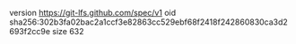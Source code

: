 version https://git-lfs.github.com/spec/v1
oid sha256:302b3fa02bac2a1ccf3e82863cc529ebf68f2418f242860830ca3d2693f2cc9e
size 632
